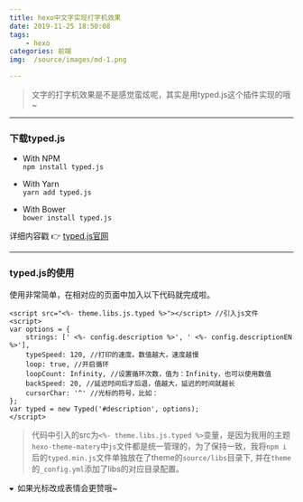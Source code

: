 ```yaml
---
title: hexo中文字实现打字机效果
date: 2019-11-25 18:50:08
tags:
    - hexo
categories: 前端
img:  /source/images/md-1.png

---
```

> 文字的打字机效果是不是感觉蛮炫呢，其实是用typed.js这个插件实现的哦~
***
### 下载typed.js

* With NPM<br>
`npm install typed.js`

* With Yarn<br>
`yarn add typed.js`

* With Bower<br>
`bower install typed.js`

详细内容戳 👉 [typed.js官网](https://mattboldt.com/demos/typed-js/)
***
### typed.js的使用
使用非常简单，在相对应的页面中加入以下代码就完成啦。
```
<script src="<%- theme.libs.js.typed %>"></script> //引入js文件
<script>
var options = {
    strings: [' <%- config.description %>', ' <%- config.descriptionEN %>'],
    typeSpeed: 120, //打印的速度。数值越大，速度越慢
    loop: true, //开启循环
    loopCount: Infinity, //设置循环次数，值为：Infinity，也可以使用数值
    backSpeed: 20, //延迟时间后才后退，值越大，延迟的时间就越长
    cursorChar: '^' //光标的符号，比如：
};
var typed = new Typed('#description', options);
</script>
```
> 代码中引入的src为`<%- theme.libs.js.typed %>`变量，是因为我用的主题`hexo-theme-matery`中`js`文件都是统一管理的，为了保持一致，我将`npm i`后的`typed.min.js`文件单独放在了theme的`source/libs`目录下,
  并在`theme`的`_config.yml`添加了libs的对应目录配置。

`❤ `如果光标改成表情会更赞哦~
